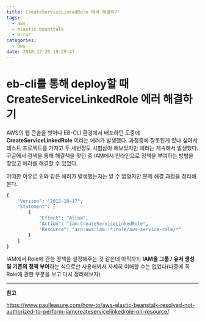 ```yaml
---
title: CreateServiceLinkedRole 에러 해결하기
tags:
  - aws
  - elastic beanstalk
  - error
categories:
  - aws
date: 2018-12-26 19:29:47
---
```


# eb-cli를 통해 deploy할 때 CreateServiceLinkedRole 에러 해결하기

AWS의 웹 콘솔을 벗어나 EB-CLI 환경에서 배포하던 도중에 **CreateServiceLinkedRole** 이라는 에러가 발생했다. 과정중에 잘못된게 있나 싶어서 테스트 프로젝트를 가지고 두 세번정도 시험삼아 해보았지만 에러는 계속해서 발생했다. 구글에서 검색을 통해 해결책을 찾던 중 IAM에서 인라인으로 정책을 부여하는 방법을 찾았고 에러를 해결할 수 있었다. 

어떠한 이유로 위와 같은 에러가 발생했는지는 알 수 없었지만 문제 해결 과정을 정리해본다.

```sh
{
    "Version": "2012-10-17",
    "Statement": [
        {
            "Effect": "Allow",
            "Action": "iam:CreateServiceLinkedRole",
            "Resource": "arn:aws:iam::*:role/aws-service-role/*"
        }
    ]
}

```

IAM에서 Role에 관한 정책을 설정해주는 것 같은데 아직까지 **IAM을 그룹 / 유저 생성 및 기존의 정책 부여**하는 식으로만 사용해봐서 자세히 이해할 수는 없었다(나중에 꼭 Role에 관한 부분을 보고 다시 정리해보자)

<hr>

**참고**

https://www.paulleasure.com/how-to/aws-elastic-beanstalk-resolved-not-authorized-to-perform-iamcreateservicelinkedrole-on-resource/


